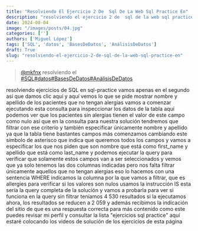 ```yaml
---
title: "Resolviendo El Ejercicio 2 De  Sql De La Web Sql Practice En"
description: "resolviendo el ejercicio 2 de  sql de la web sql practice en"
date: 2024-08-04
image: "/images/posts/04.jpg"
categories: ['']
authors: ['Miguel López']
tags: ['SQL', 'datos', 'BasesDeDatos', 'AnálisisDeDatos']
draft: True
slug: "resolviendo-el-ejercicio-2-de-sql-de-la-web-sql-practice-en"
---
```


<blockquote class="tiktok-embed" cite="{https://www.tiktok.com/@mkfnx/video/7386778250850077957}" data-video-id="7386778250850077957" style="max-width: 605px;min-width: 325px;" > <section> <a target="_blank" title="@mkfnx" href="https://www.tiktok.com/@mkfnx?refer=embed">@mkfnx</a> resolviendo el  </section> <a title="SQL" target="_blank" href="https://www.tiktok.com/tag/SQL?refer=embed">#SQL</a><a title="datos" target="_blank" href="https://www.tiktok.com/tag/datos?refer=embed">#datos</a><a title="BasesDeDatos" target="_blank" href="https://www.tiktok.com/tag/BasesDeDatos?refer=embed">#BasesDeDatos</a><a title="AnálisisDeDatos" target="_blank" href="https://www.tiktok.com/tag/AnálisisDeDatos?refer=embed">#AnálisisDeDatos</a> </blockquote> <script async src="https://www.tiktok.com/embed.js"></script>

resolviendo ejercicios de SQL en sql-practice vamos apenas en el segundo así que damos clic aquí y aquí vemos lo que se pide mostrar nombre y apellido de los pacientes que no tengan alergias vamos a comenzar ejecutando esta consulta para inspeccionar los datos de la tabla aquí podemos ver que los pacientes sin alergias tienen el valor de este campo como nulo así que en la consulta para nuestra solución tendremos que filtrar con ese criterio y también especificar únicamente nombre y apellido ya que la tabla tiene bastantes campos más comenzamos cambiando este símbolo de asterisco que indica que queremos todos los campos y vamos a especificar los que nos piden que son nombre que está como first_name y apellido que está como last_name y podemos ejecutar la query para verificar que solamente estos campos van a ser seleccionados y vemos que ya solo tenemos las dos columnas indicadas pero nos falta filtrar únicamente aquellos que no tengan alergias eso lo hacemos con una sentencia WHERE indicamos la columna por la que vamos a filtrar, que es allergies para verificar si los valores son nulos usamos la instrucción IS esta sería la query completa de la solución y vamos a probarla para ver si funciona en la query sin filtrar teníamos 4 530 resultados si la ejecutamos ahora, los resultados se reducen a 2 059 y además recibimos la indicación del sitio de que es una respuesta correcta para más contenido como este puedes revisar mi perfil y consultar la lista "ejercicios sql practice" aquí estaré colocando los videos de solución de los ejercicios de esta página 